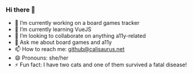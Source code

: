 ### Hi there 👋

- 🔭 I’m currently working on a board games tracker
- 🌱 I’m currently learning VueJS
- 👯 I’m looking to collaborate on anything a11y-related
- 💬 Ask me about board games and a11y
- 📫 How to reach me: github@calisaurus.net
- 😄 Pronouns: she/her
- ⚡ Fun fact: I have two cats and one of them survived a fatal disease!
